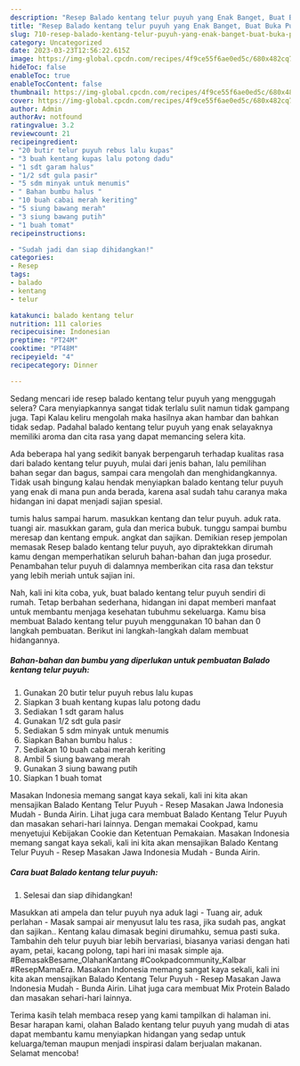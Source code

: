 ```yaml
---
description: "Resep Balado kentang telur puyuh yang Enak Banget, Buat Buka Puasa}"
title: "Resep Balado kentang telur puyuh yang Enak Banget, Buat Buka Puasa}"
slug: 710-resep-balado-kentang-telur-puyuh-yang-enak-banget-buat-buka-puasa
category: Uncategorized
date: 2023-03-23T12:56:22.615Z
image: https://img-global.cpcdn.com/recipes/4f9ce55f6ae0ed5c/680x482cq70/balado-kentang-telur-puyuh-foto-resep-utama.jpg
hideToc: false
enableToc: true
enableTocContent: false
thumbnail: https://img-global.cpcdn.com/recipes/4f9ce55f6ae0ed5c/680x482cq70/balado-kentang-telur-puyuh-foto-resep-utama.jpg
cover: https://img-global.cpcdn.com/recipes/4f9ce55f6ae0ed5c/680x482cq70/balado-kentang-telur-puyuh-foto-resep-utama.jpg
author: Admin
authorAv: notfound
ratingvalue: 3.2
reviewcount: 21
recipeingredient:
- "20 butir telur puyuh rebus lalu kupas"
- "3 buah kentang kupas lalu potong dadu"
- "1 sdt garam halus"
- "1/2 sdt gula pasir"
- "5 sdm minyak untuk menumis"
- " Bahan bumbu halus "
- "10 buah cabai merah keriting"
- "5 siung bawang merah"
- "3 siung bawang putih"
- "1 buah tomat"
recipeinstructions:

- "Sudah jadi dan siap dihidangkan!"
categories:
- Resep
tags:
- balado
- kentang
- telur

katakunci: balado kentang telur 
nutrition: 111 calories
recipecuisine: Indonesian
preptime: "PT24M"
cooktime: "PT48M"
recipeyield: "4"
recipecategory: Dinner

---
```



Sedang mencari ide resep balado kentang telur puyuh yang menggugah selera? Cara menyiapkannya sangat tidak terlalu sulit namun tidak gampang juga. Tapi Kalau keliru mengolah maka hasilnya akan hambar dan bahkan tidak sedap. Padahal balado kentang telur puyuh yang enak selayaknya memiliki aroma dan cita rasa yang dapat memancing selera kita.


Ada beberapa hal yang sedikit banyak berpengaruh terhadap kualitas rasa dari balado kentang telur puyuh, mulai dari jenis bahan, lalu pemilihan bahan segar dan bagus, sampai cara mengolah dan menghidangkannya. Tidak usah bingung kalau hendak menyiapkan balado kentang telur puyuh yang enak di mana pun anda berada, karena asal sudah tahu caranya maka hidangan ini dapat menjadi sajian spesial.

tumis halus sampai harum. masukkan kentang dan telur puyuh. aduk rata. tuangi air. masukkan garam, gula dan merica bubuk. tunggu sampai bumbu meresap dan kentang empuk. angkat dan sajikan. Demikian resep jempolan memasak Resep balado kentang telur puyuh, ayo dipraktekkan dirumah kamu dengan memperhatikan seluruh bahan-bahan dan juga prosedur. Penambahan telur puyuh di dalamnya memberikan cita rasa dan tekstur yang lebih meriah untuk sajian ini.


Nah, kali ini kita coba, yuk, buat balado kentang telur puyuh sendiri di rumah. Tetap berbahan sederhana, hidangan ini dapat memberi manfaat untuk membantu menjaga kesehatan tubuhmu sekeluarga. Kamu bisa membuat Balado kentang telur puyuh menggunakan 10 bahan dan 0 langkah pembuatan. Berikut ini langkah-langkah dalam membuat hidangannya.

<!--inarticleads1-->

##### Bahan-bahan dan bumbu yang diperlukan untuk pembuatan Balado kentang telur puyuh:

1. Gunakan 20 butir telur puyuh rebus lalu kupas
1. Siapkan 3 buah kentang kupas lalu potong dadu
1. Sediakan 1 sdt garam halus
1. Gunakan 1/2 sdt gula pasir
1. Sediakan 5 sdm minyak untuk menumis
1. Siapkan  Bahan bumbu halus :
1. Sediakan 10 buah cabai merah keriting
1. Ambil 5 siung bawang merah
1. Gunakan 3 siung bawang putih
1. Siapkan 1 buah tomat


Masakan Indonesia memang sangat kaya sekali, kali ini kita akan mensajikan Balado Kentang Telur Puyuh - Resep Masakan Jawa Indonesia Mudah - Bunda Airin. Lihat juga cara membuat Balado Kentang Telur Puyuh dan masakan sehari-hari lainnya. Dengan memakai Cookpad, kamu menyetujui Kebijakan Cookie dan Ketentuan Pemakaian. Masakan Indonesia memang sangat kaya sekali, kali ini kita akan mensajikan Balado Kentang Telur Puyuh - Resep Masakan Jawa Indonesia Mudah - Bunda Airin. 

<!--inarticleads2-->

##### Cara buat Balado kentang telur puyuh:


1. Selesai dan siap dihidangkan!

Masukkan ati ampela dan telur puyuh nya aduk lagi - Tuang air, aduk perlahan - Masak sampai air menyusut lalu tes rasa, jika sudah pas, angkat dan sajikan.. Kentang kalau dimasak begini dirumahku, semua pasti suka. Tambahin deh telur puyuh biar lebih bervariasi, biasanya variasi dengan hati ayam, petai, kacang polong, tapi hari ini masak simple aja. #BemasakBesame_OlahanKantang #Cookpadcommunity_Kalbar #ResepMamaEra. Masakan Indonesia memang sangat kaya sekali, kali ini kita akan mensajikan Balado Kentang Telur Puyuh - Resep Masakan Jawa Indonesia Mudah - Bunda Airin. Lihat juga cara membuat Mix Protein Balado dan masakan sehari-hari lainnya. 

Terima kasih telah membaca resep yang kami tampilkan di halaman ini. Besar harapan kami, olahan Balado kentang telur puyuh yang mudah di atas dapat membantu kamu menyiapkan hidangan yang sedap untuk keluarga/teman maupun menjadi inspirasi dalam berjualan makanan. Selamat mencoba!
